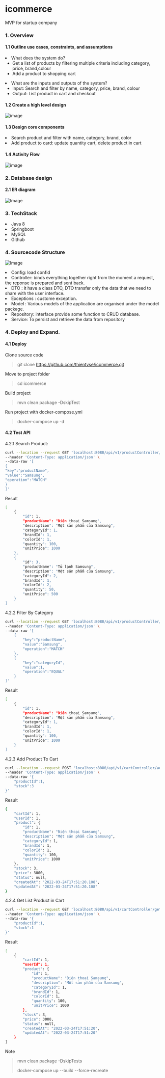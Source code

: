 # icommerce
MVP for startup company

### 1. Overview
#### 1.1 Outline use cases, constraints, and assumptions
<li>What does the system do?
<ul>
<li>Get a list of products by filtering multiple criteria including category, price, brand,colour<li>
Add a product to shopping cart
</ul>


<li>What are the inputs and outputs of the system?
<ul>
<li>Input: Search and filter by name, category, price, brand, colour</li>
<li>Output: List product in cart and checkout</li>
</ul>


#### 1.2 Create a high level design


![image](document/image/icommerce_system_design.jpg)



#### 1.3 Design core components

<li> Search product and filter with name, category, brand, color</li>



<li> Add product to card: update quantity cart, delete product in cart</li>

#### 1.4 Activity Flow

![image](document/image/flow_icommerce.jpg)


### 2. Database design
#### 2.1 ER diagram
![Image](document/image/ERDiagram.jpg)

### 3. TechStack
<li>Java 8</li>
<li>Springboot</li>
<li>MySQL</li>
<li>Github</li>


### 4. Sourcecode Structure


![Image](document/image/source_structure.png)

<li> Config: load confid
<li> Controller: binds everything together right from the moment a request, the reponse is prepared and sent back.
<li> DTO : it have a class DTO, DTO transfer only the data that we need to share with the user interface.
<li> Exceptions : custome exception.
<li> Model : Various models of the application are organised under the model package.
<li> Repository: interface provide some function to CRUD database.
<li> Service: To persist and retrieve the data from repository

### 4. Deploy and Expand.

#### 4.1 Deploy


Clone source code
> git clone https://github.com/thientvse/icommerce.git

Move to project folder
> cd icommerce

Build project
> mvn clean package -DskipTest

Run project with docker-compose.yml

> docker-compose up -d


#### 4.2 Test API

4.2.1 Search Product:

```bash
curl --location --request GET 'localhost:8080/api/v1/productController/searchProduct' \
--header 'Content-Type: application/json' \
--data-raw '[
{
"key":"productName",
"value":"Samsung",
"operation":"MATCH"
}
]'
```
Result
```bash
[
    {
        "id": 1,
        "productName": "Điện thoại Samsung",
        "description": "Một sản phẩm của Samsung",
        "categoryId": 1,
        "brandId": 1,
        "colorId": 1,
        "quantity": 100,
        "unitPrice": 1000
    },
    {
        "id": 3,
        "productName": "Tủ lạnh Samsung",
        "description": "Một sản phẩm của Samsung",
        "categoryId": 2,
        "brandId": 1,
        "colorId": 2,
        "quantity": 50,
        "unitPrice": 500
    }
]
```

4.2.2 Filter By Category

```bash
curl --location --request GET 'localhost:8080/api/v1/productController/searchProduct' \
--header 'Content-Type: application/json' \
--data-raw '[
    {
        "key":"productName",
        "value":"Samsung",
        "operation":"MATCH"
    },
    {
        "key":"categoryId",
        "value":1,
        "operation":"EQUAL"
    }
]'
```
Result
```bash
[
    {
        "id": 1,
        "productName": "Điện thoại Samsung",
        "description": "Một sản phẩm của Samsung",
        "categoryId": 1,
        "brandId": 1,
        "colorId": 1,
        "quantity": 100,
        "unitPrice": 1000
    }
]
```
4.2.3 Add Product To Cart


```bash
curl --location --request POST 'localhost:8080/api/v1/cartController/addProductToCart' \
--header 'Content-Type: application/json' \
--data-raw '{
    "productId":1,
    "stock":3
}'
```
Result

```bash
{
    "cartId": 1,
    "userId": 1,
    "product": {
        "id": 1,
        "productName": "Điện thoại Samsung",
        "description": "Một sản phẩm của Samsung",
        "categoryId": 1,
        "brandId": 1,
        "colorId": 1,
        "quantity": 100,
        "unitPrice": 1000
    },
    "stock": 3,
    "price": 3000,
    "status": null,
    "createdAt": "2022-03-24T17:51:20.108",
    "updatedAt": "2022-03-24T17:51:20.108"
}
```

4.2.4 Get List Product in Cart

```bash
curl --location --request GET 'localhost:8080/api/v1/cartController/getListProductFromCartByUserId/1' \
--header 'Content-Type: application/json' \
--data-raw '{
    "productId":1,
    "stock":1
}'
```
Result
```bash
[
    {
        "cartId": 1,
        "userId": 1,
        "product": {
            "id": 1,
            "productName": "Điện thoại Samsung",
            "description": "Một sản phẩm của Samsung",
            "categoryId": 1,
            "brandId": 1,
            "colorId": 1,
            "quantity": 100,
            "unitPrice": 1000
        },
        "stock": 3,
        "price": 3000,
        "status": null,
        "createdAt": "2022-03-24T17:51:20",
        "updatedAt": "2022-03-24T17:51:20"
    }
]
```

Note 
> mvn clean package -DskipTests
> 
> docker-compose up --build --force-recreate
